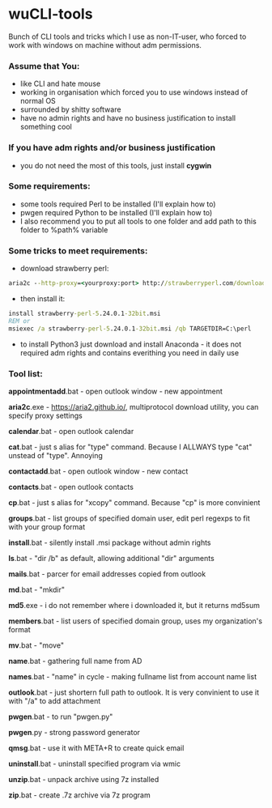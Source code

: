 # wuCLI-tools
Bunch of CLI tools and tricks which I use as non-IT-user, who forced to work with windows on machine without adm permissions.

### Assume that You:

- like CLI and hate mouse
- working in organisation which forced you to use windows instead of normal OS
- surrounded by shitty software
- have no admin rights and have no business justification to install something cool

### If you have adm rights and/or business justification

- you do not need the most of this tools, just install **cygwin**

### Some requirements:

- some tools required Perl to be installed (I'll explain how to)
- pwgen required Python to be installed (I'll explain how to)
- I also recommend you to put all tools to one folder and add path to this folder to %path% variable

### Some tricks to meet requirements:

- download strawberry perl:
```cmd
aria2c --http-proxy=<yourproxy:port> http://strawberryperl.com/download/5.24.0.1/strawberry-perl-5.24.0.1-32bit.msi
```

- then install it:

```cmd
install strawberry-perl-5.24.0.1-32bit.msi
REM or
msiexec /a strawberry-perl-5.24.0.1-32bit.msi /qb TARGETDIR=C:\perl
```

- to install Python3 just download and install Anaconda - it does not required adm rights and contains everithing you need in daily use


### Tool list: 

**appointmentadd**.bat - open outlook window - new appointment

**aria2c**.exe - https://aria2.github.io/, multiprotocol download utility, you can specify proxy settings

**calendar**.bat - open outlook calendar

**cat**.bat - just s alias for "type" command. Because I ALLWAYS type "cat" unstead of "type". Annoying

**contactadd**.bat - open outlook window - new contact

**contacts**.bat - open outlook contacts

**cp**.bat - just s alias for "xcopy" command. Because "cp" is more convinient

**groups**.bat - list groups of specified domain user, edit perl regexps to fit with your group format

**install**.bat - silently install .msi package without admin rights

**ls**.bat - "dir /b" as default, allowing additional "dir" arguments

**mails**.bat - parcer for email addresses copied from outlook

**md**.bat - "mkdir"

**md5**.exe - i do not remember where i downloaded it, but it returns md5sum 

**members**.bat - list users of specified domain group, uses my organization's format

**mv**.bat - "move"

**name**.bat - gathering full name from AD

**names**.bat - "name" in cycle - making fullname list from account name list

**outlook**.bat - just shortern full path to outlook. It is very convinient to use it with "/a" to add attachment

**pwgen**.bat - to run "pwgen.py"

**pwgen**.py - strong password generator

**qmsg**.bat - use it with META+R to create quick email

**uninstall**.bat - uninstall specified program via wmic

**unzip**.bat - unpack archive using 7z installed

**zip**.bat - create .7z archive via 7z program
